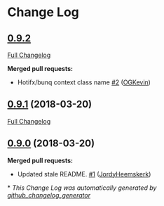 # Change Log

## [0.9.2](https://github.com/bunq/tinker_php/tree/0.9.2)

[Full Changelog](https://github.com/bunq/tinker_php/compare/0.9.1...0.9.2)

**Merged pull requests:**

- Hotifx/bunq context class name [\#2](https://github.com/bunq/tinker_php/pull/2) ([OGKevin](https://github.com/OGKevin))

## [0.9.1](https://github.com/bunq/tinker_php/tree/0.9.1) (2018-03-20)
[Full Changelog](https://github.com/bunq/tinker_php/compare/0.9.0...0.9.1)

## [0.9.0](https://github.com/bunq/tinker_php/tree/0.9.0) (2018-03-20)
**Merged pull requests:**

- Updated stale README. [\#1](https://github.com/bunq/tinker_php/pull/1) ([JordyHeemskerk](https://github.com/JordyHeemskerk))



\* *This Change Log was automatically generated by [github_changelog_generator](https://github.com/skywinder/Github-Changelog-Generator)*

